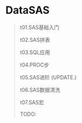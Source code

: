 # DataSAS

> t01.SAS基础入门
>
> t02.SAS拼表
>
> t03.SQL应用
>
> t04.PROC步
>
> t05.SAS进阶 (UPDATE.)
>
> t06.SAS数据清洗
>
> t07.SAS宏
>
> TODO:


